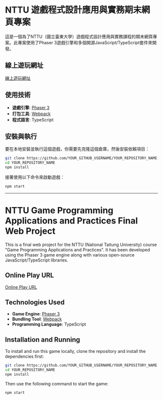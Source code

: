 # NTTU 遊戲程式設計應用與實務期末網頁專案

這是一個為了NTTU（國立臺東大學）遊戲程式設計應用與實務課程的期末網頁專案。此專案使用了Phaser 3遊戲引擎和多個開源JavaScript/TypeScript套件來開發。

## 線上遊玩網址
[線上遊玩網址](https://games.iddle.dev/WebGame)

## 使用技術

- **遊戲引擎**: [Phaser 3](https://phaser.io/phaser3)
- **打包工具**: [Webpack](https://webpack.js.org/)
- **程式語言**: TypeScript

## 安裝與執行

要在本地安裝並執行這個遊戲，你需要先克隆這個倉庫，然後安裝依賴項目：

```bash
git clone https://github.com/YOUR_GITHUB_USERNAME/YOUR_REPOSITORY_NAME.git
cd YOUR_REPOSITORY_NAME
npm install
```

接著使用以下命令來啟動遊戲：

```bash
npm start
```

---

# NTTU Game Programming Applications and Practices Final Web Project

This is a final web project for the NTTU (National Taitung University) course "Game Programming Applications and Practices". It has been developed using the Phaser 3 game engine along with various open-source JavaScript/TypeScript libraries.

## Online Play URL
[Online Play URL](https://games.iddle.dev/WebGame)

## Technologies Used

- **Game Engine**: [Phaser 3](https://phaser.io/phaser3)
- **Bundling Tool**: [Webpack](https://webpack.js.org/)
- **Programming Language**: TypeScript

## Installation and Running

To install and run this game locally, clone the repository and install the dependencies first:

```bash
git clone https://github.com/YOUR_GITHUB_USERNAME/YOUR_REPOSITORY_NAME.git
cd YOUR_REPOSITORY_NAME
npm install
```

Then use the following command to start the game:

```bash
npm start
```
